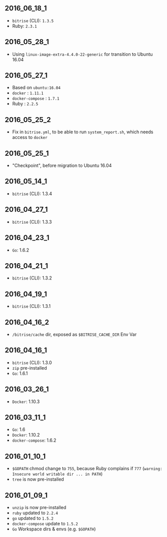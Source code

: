 ## 2016_06_18_1

* `bitrise` (CLI): `1.3.5`
* Ruby: `2.3.1`


## 2016_05_28_1

* Using `linux-image-extra-4.4.0-22-generic` for transition to Ubuntu 16.04


## 2016_05_27_1

* Based on `ubuntu:16.04`
* `docker` : `1.11.1`
* `docker-compose` : `1.7.1`
* Ruby : `2.2.5`


## 2016_05_25_2

* Fix in `bitrise.yml`, to be able to run `system_report.sh`, which needs access to `docker`


## 2016_05_25_1

* "Checkpoint", before migration to Ubuntu 16.04


## 2016_05_14_1

* `bitrise` (CLI): 1.3.4


## 2016_04_27_1

* `bitrise` (CLI): 1.3.3


## 2016_04_23_1

* `Go`: 1.6.2


## 2016_04_21_1

* `bitrise` (CLI): 1.3.2


## 2016_04_19_1

* `bitrise` (CLI): 1.3.1


## 2016_04_16_2

* `/bitrise/cache` dir, exposed as `$BITRISE_CACHE_DIR` Env Var


## 2016_04_16_1

* `bitrise` (CLI): 1.3.0
* `zip` pre-installed
* `Go`: 1.6.1


## 2016_03_26_1

* `Docker`: 1.10.3


## 2016_03_11_1

* `Go`: 1.6
* `Docker`: 1.10.2
* `docker-compose`: 1.6.2


## 2016_01_10_1

* `$GOPATH` chmod change to `755`, because Ruby complains if `777` (`warning: Insecure world writable dir ... in PATH`)
* `tree` is now pre-installed


## 2016_01_09_1

* `unzip` is now pre-installed
* `ruby` updated to `2.2.4`
* `go` updated to `1.5.2`
* `docker-compose` update to `1.5.2`
* `Go` Workspace dirs & envs (e.g. `$GOPATH`)
